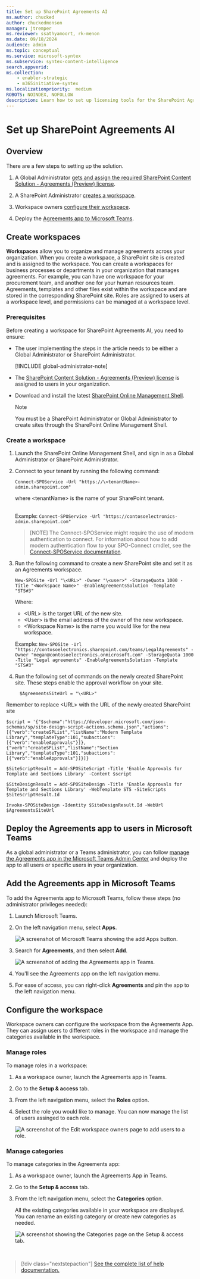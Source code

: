 ```yaml
---
title: Set up SharePoint Agreements AI
ms.author: chucked
author: chuckedmonson
manager: jtremper
ms.reviewer: ssathyamoort, rk-menon
ms.date: 09/18/2024
audience: admin
ms.topic: conceptual
ms.service: microsoft-syntex
ms.subservice: syntex-content-intelligence
search.appverid: 
ms.collection: 
    - enabler-strategic
    - m365initiative-syntex
ms.localizationpriority:  medium
ROBOTS: NOINDEX, NOFOLLOW
description: Learn how to set up licensing tools for the SharePoint Agreements AI solution.
---
```


# Set up SharePoint Agreements AI

## Overview

There are a few steps to setting up the solution.

1. A Global Administrator [gets and assign the required SharePoint Content Solution - Agreements (Preview) license](agreements-license-requirements.md#assign-license-to-a-user).

2. A SharePoint Administrator [creates a workspace](#create-workspaces).

3. Workspace owners [configure their workspace](#configure-the-workspace).

4. Deploy the [Agreements app to Microsoft Teams](#add-the-agreements-app-in-microsoft-teams).

## Create workspaces

**Workspaces** allow you to organize and manage agreements across your organization. When you create a workspace, a SharePoint site is created and is assigned to the workspace. You can create a workspaces for business processes or departments in your organization that manages agreements. For example, you can have one workspace for your procurement team, and another one for your human resources team. Agreements, templates and other files exist within the workspace and are stored in the corresponding SharePoint site. Roles are assigned to users at a workspace level, and permissions can be managed at a workspace level. 

### Prerequisites

Before creating a workspace for SharePoint Agreements AI, you need to ensure:  

- The user implementing the steps in the article needs to be either a Global Administrator or SharePoint Administrator.

   [!INCLUDE global-administrator-note]

- The [SharePoint Content Solution - Agreements (Preview) license](agreements-license-requirements.md#assign-license-to-a-user) is assigned to users in your organization.

- Download and install the latest [SharePoint Online Management Shell](https://www.microsoft.com/download/details.aspx?id=35588).

    > [!NOTE]
    > You must be a SharePoint Administrator or Global Administrator to create sites through the SharePoint Online Management Shell.

### Create a workspace

1. Launch the SharePoint Online Management Shell, and sign in as a Global Administrator or SharePoint Administrator.

2. Connect to your tenant by running the following command:

    ```Connect-SPOService -Url "https://\<tenantName>-admin.sharepoint.com"```

    where \<tenantName> is the name of your SharePoint tenant. <br><br>
    
    Example: ```Connect-SPOService -Url "https://contosoelectronics-admin.sharepoint.com"```

   > [NOTE]
   > The Connect-SPOService might require the use of modern authentication to connect. For information about how to add modern authentication flow to your SPO-Connect cmdlet, see the [Connect-SPOService documentation](/powershell/module/sharepoint-online/connect-sposervice).

3. Run the following command to create a new SharePoint site and set it as an Agreements workspace.

    ```New-SPOSite -Url "\<URL>" -Owner "\<user>" -StorageQuota 1000 -Title "<Workspace Name>" -EnableAgreementsSolution -Template "STS#3"```

    Where:

    - \<URL> is the target URL of the new site.  
    - \<User> is the email address of the owner of the new workspace.
    - \<Workspace Name> is the name you would like for the new workspace.
  
    Example: ```New-SPOSite -Url "https://contosoelectronics.sharepoint.com/teams/LegalAgreements" -Owner "megan@contosoelectronics.onmicrosoft.com" -StorageQuota 1000 -Title "Legal agreements" -EnableAgreementsSolution -Template "STS#3"```

4. Run the following set of commands on the newly created SharePoint site. These steps enable the approval workflow on your site. 
   
```
     $AgreementsSiteUrl = "\<URL>"
```
Remember to replace \<URL> with the URL of the newly created SharePoint site
```
$script = '{"$schema":"https://developer.microsoft.com/json-schemas/sp/site-design-script-actions.schema.json","actions":[{"verb":"createSPList","listName":"Modern Template Library","templateType":101,"subactions":[{"verb":"enableApprovals"}]},{"verb":"createSPList","listName":"Section Library","templateType":101,"subactions":[{"verb":"enableApprovals"}]}]}

$SiteScriptResult = Add-SPOSiteScript -Title 'Enable Approvals for Template and Sections Library' -Content $script

$SiteDesignResult = Add-SPOSiteDesign -Title 'Enable Approvals for Template and Sections Library' -WebTemplate STS -SiteScripts $SiteScriptResult.Id

Invoke-SPOSiteDesign -Identity $SiteDesignResult.Id -WebUrl $AgreementsSiteUrl
```

## Deploy the Agreements app to users in Microsoft Teams

As a global administrator or a Teams administrator, you can follow [manage the Agreements app in the Microsoft Teams Admin Center](/microsoftteams/manage-apps) and deploy the app to all users or specific users in your organization.

## Add the Agreements app in Microsoft Teams

To add the Agreements app to Microsoft Teams, follow these steps (no administrator privileges needed):

1. Launch Microsoft Teams.

2. On the left navigation menu, select **Apps**.

   ![A screenshot of Microsoft Teams showing the add Apps button.](../../media/content-understanding/agreements-teams-add-apps.png)

3. Search for **Agreements**, and then select **Add**.

   ![A screenshot of adding the Agreements app in Teams.](../../media/content-understanding/agreements-add-agreements-app.png)

4. You'll see the Agreements app on the left navigation menu.

5. For ease of access, you can right-click **Agreements** and pin the app to the left navigation menu.

## Configure the workspace

Workspace owners can configure the workspace from the Agreements App. They can assign users to different roles in the workspace and manage the categories available in the workspace. 

### Manage roles

To manage roles in a workspace:

1. As a workspace owner, launch the Agreements app in Teams.

2. Go to the **Setup & access** tab.

3. From the left navigation menu, select the **Roles** option.

4. Select the role you would like to manage. You can now manage the list of users assinged to each role.
    
   ![A screenshot of the Edit workspace owners page to add users to a role.](../../media/content-understanding/agreements-add-users-to-roles.png)

### Manage categories

To manage categories in the Agreements app:

1. As a workspace owner, launch the Agreements App in Teams.

2. Go to the **Setup & access** tab.

3. From the left navigation menu, select the **Categories** option.

   All the existing categories available in your workspace are displayed. You can rename an existing category or create new categories as needed.

   ![A screenshot showing the Categories page on the Setup & access tab.](../../media/content-understanding/agreements-manage-categories.png)

<br>

> [!div class="nextstepaction"]
> [See the complete list of help documentation.](agreements-overview.md#help-documentation)
